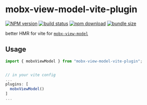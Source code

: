 # mobx-view-model-vite-plugin  

[![NPM version][npm-image]][npm-url] [![build status][github-build-actions-image]][github-actions-url] [![npm download][download-image]][download-url] [![bundle size][bundlephobia-image]][bundlephobia-url]


[npm-image]: http://img.shields.io/npm/v/mobx-view-model-vite-plugin.svg
[npm-url]: http://npmjs.org/package/mobx-view-model-vite-plugin
[github-build-actions-image]: https://github.com/js2me/mobx-view-model-vite-plugin/workflows/Build/badge.svg
[github-actions-url]: https://github.com/js2me/mobx-view-model-vite-plugin/actions
[download-image]: https://img.shields.io/npm/dm/mobx-view-model-vite-plugin.svg
[download-url]: https://npmjs.org/package/mobx-view-model-vite-plugin
[bundlephobia-url]: https://bundlephobia.com/result?p=mobx-view-model-vite-plugin
[bundlephobia-image]: https://badgen.net/bundlephobia/minzip/mobx-view-model-vite-plugin


better HMR for vite for [`mobx-view-model`](https://js2me.github.io/mobx-view-model/)

## Usage

```ts
import { mobxViewModel } from "mobx-view-model-vite-plugin";


// in your vite config
...
plugins: [
  mobxViewModel()
]
...
```
